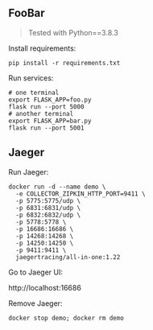 ## FooBar

> Tested with Python==3.8.3

Install requirements:

```
pip install -r requirements.txt
```
Run services:

```
# one terminal
export FLASK_APP=foo.py
flask run --port 5000
# another terminal
export FLASK_APP=bar.py
flask run --port 5001
```

## Jaeger

Run Jaeger:
```
docker run -d --name demo \
  -e COLLECTOR_ZIPKIN_HTTP_PORT=9411 \
  -p 5775:5775/udp \
  -p 6831:6831/udp \
  -p 6832:6832/udp \
  -p 5778:5778 \
  -p 16686:16686 \
  -p 14268:14268 \
  -p 14250:14250 \
  -p 9411:9411 \
  jaegertracing/all-in-one:1.22
```

Go to Jaeger UI:

http://localhost:16686

Remove Jaeger:

```
docker stop demo; docker rm demo
```


